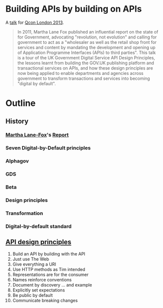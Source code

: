 # Building APIs by building on APIs

A [talk](http://qconlondon.com/london-2013/presentation/Building%20APIs%20by%20building%20on%20APIs) for [Qcon London 2013](http://qconlondon.com/london-2013).

> In 2011, Martha Lane Fox published an influential report on the state of for Government, advocating "revolution, not evolution" and calling for government to act as a "wholesaler as well as the retail shop front for services and content by mandating the development and opening up of Application Programme Interfaces (APls) to third parties". This talk is a tour of the UK Government Digital Service API Design Principles, the lessons learnt from building the GOV.UK publishing platform and transactional services on APIs, and how these design principles are now being applied to enable departments and agencies across government to transform transactions and services into becoming "digital by default".

# Outline
## History
### [Martha Lane-Fox](http://en.wikipedia.org/wiki/Martha_Lane_Fox)'s [Report](https://www.gov.uk/government/news/digital-by-default-proposed-for-government-services)
### Seven Digital-by-Default principles
### Alphagov
### GDS
### Beta
### Design principles
### Transformation
### Digital-by-default standard

## [API design principles](http://alphagov.github.com/api-design-principles/)

1. Build an API by building with the API
2. Just use The Web
3. Give everything a URI
4. Use HTTP methods as Tim intended
5. Representations are for the consumer
6. Names reinforce conventions
7. Document by discovery … and example
8. Explicitly set expectations
9. Be public by default
10. Communicate breaking changes

